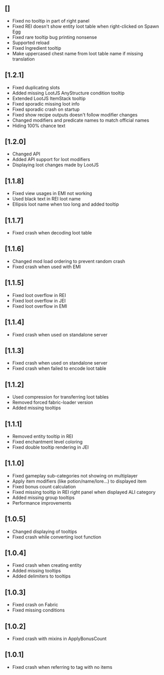 ## []

- Fixed no tooltip in part of right panel
- Fixed REI doesn't show entity loot table when right-clicked on Spawn Egg
- Fixed rare tooltip bug printing nonsense
- Supported reload
- Fixed Ingredient tooltip
- Make uppercased chest name from loot table name if missing translation

## [1.2.1]

- Fixed duplicating slots
- Added missing LootJS AnyStructure condition tooltip
- Extended LootJS ItemStack tooltip
- Fixed sporadic missing loot info
- Fixed sporadic crash on startup
- Fixed show recipe outputs doesn't follow modifier changes
- Changed modifiers and predicate names to match official names
- Hiding 100% chance text

## [1.2.0]

- Changed API
- Added API support for loot modifiers
- Displaying loot changes made by LootJS

## [1.1.8]

- Fixed view usages in EMI not working
- Used black text in REI loot name
- Ellipsis loot name when too long and added tooltip

## [1.1.7]

- Fixed crash when decoding loot table

## [1.1.6]

- Changed mod load ordering to prevent random crash
- Fixed crash when used with EMI

## [1.1.5]

- Fixed loot overflow in REI
- Fixed loot overflow in JEI
- Fixed loot overflow in EMI

## [1.1.4]

- Fixed crash when used on standalone server

## [1.1.3]

- Fixed crash when used on standalone server
- Fixed crash when failed to encode loot table

## [1.1.2]

- Used compression for transferring loot tables
- Removed forced fabric-loader version
- Added missing tooltips

## [1.1.1]

- Removed entity tooltip in REI
- Fixed enchantment level coloring
- Fixed double tooltip rendering in JEI

## [1.1.0]

- Fixed gameplay sub-categories not showing on multiplayer
- Apply item modifiers (like potion/name/lore...) to displayed item
- Fixed bonus count calculation
- Fixed missing tooltip in REI right panel when displayed ALI category
- Added missing group tooltips
- Performance improvements

## [1.0.5]

- Changed displaying of tooltips
- Fixed crash while converting loot function

## [1.0.4]

- Fixed crash when creating entity
- Added missing tooltips
- Added delimiters to tooltips

## [1.0.3]

- Fixed crash on Fabric
- Fixed missing conditions

## [1.0.2]

- Fixed crash with mixins in ApplyBonusCount

## [1.0.1]

- Fixed crash when referring to tag with no items